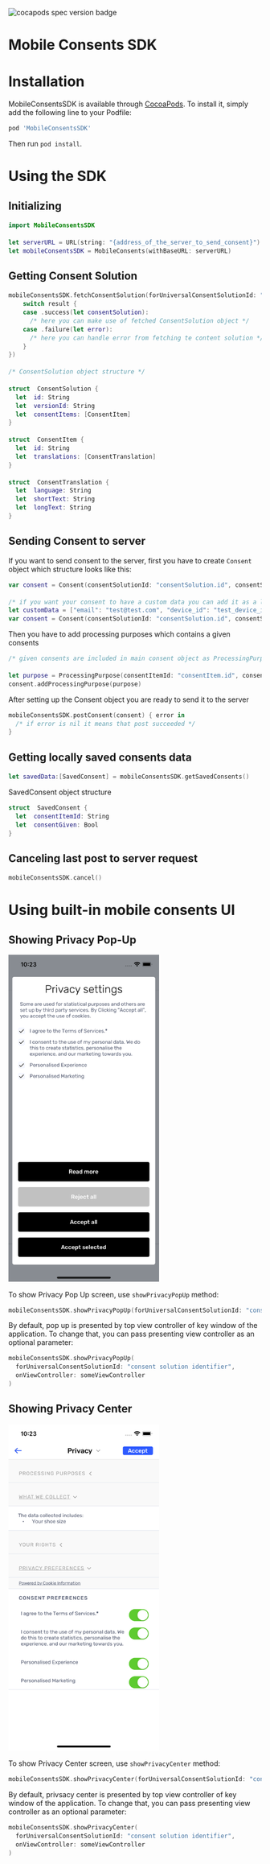﻿![cocapods spec version badge](https://img.shields.io/cocoapods/v/MobileConsentsSDK?label=latest%20release)

# Mobile Consents SDK

# Installation
MobileConsentsSDK is available through [CocoaPods](https://cocoapods.org). To install it, simply add the following line to your Podfile:
```ruby
pod 'MobileConsentsSDK'
```
Then run `pod install`.

# Using the SDK

## Initializing

```swift 
import MobileConsentsSDK

let serverURL = URL(string: "{address_of_the_server_to_send_consent}")!
let mobileConsentsSDK = MobileConsents(withBaseURL: serverURL)
```
## Getting Consent Solution

```swift 
mobileConsentsSDK.fetchConsentSolution(forUniversalConsentSolutionId: "consent solution identifier", completion: { result in
	switch result {
	case .success(let consentSolution):
	  /* here you can make use of fetched ConsentSolution object */
	case .failure(let error):
	  /* here you can handle error from fetching te content solution */
	}
}) 

/* ConsentSolution object structure */

struct  ConsentSolution {
  let  id: String
  let  versionId: String
  let  consentItems: [ConsentItem]
}

struct  ConsentItem {
  let  id: String
  let  translations: [ConsentTranslation]
}

struct  ConsentTranslation {
  let  language: String
  let  shortText: String
  let  longText: String
}
```

## Sending Consent to server
If you want to send consent to the server, first you have to create `Consent` object which structure looks like this:
```swift
var consent = Consent(consentSolutionId: "consentSolution.id", consentSolutionVersionId: "consentSolution.versionId")

/* if you want your consent to have a custom data you can add it as a last parametr */
let customData = ["email": "test@test.com", "device_id": "test_device_id"]
var consent = Consent(consentSolutionId: "consentSolution.id", consentSolutionVersionId: "consentSolution.versionId" customData: customData)

```
Then you have to add processing purposes which contains a given consents

```swift
/* given consents are included in main consent object as ProcessingPurpose objects which you can add to Consent object using `addProcessingPurpose` function */

let purpose = ProcessingPurpose(consentItemId: "consentItem.id", consentGiven: {true / false}, language: "en")
consent.addProcessingPurpose(purpose)

```
After setting up the Consent object you are ready to send it to the server
```swift
mobileConsentsSDK.postConsent(consent) { error in
  /* if error is nil it means that post succeeded */
}
```

## Getting locally saved consents data
```swift
let savedData:[SavedConsent] = mobileConsentsSDK.getSavedConsents()
```
SavedConsent object structure
```swift
struct  SavedConsent {
  let  consentItemId: String
  let  consentGiven: Bool
}
```

## Canceling last post to server request
```swift
mobileConsentsSDK.cancel()
```

# Using built-in mobile consents UI

## Showing Privacy Pop-Up

<img src="privacyPopUp.png" width="300px">

To show Privacy Pop Up screen, use `showPrivacyPopUp` method:

```swift
mobileConsentsSDK.showPrivacyPopUp(forUniversalConsentSolutionId: "consent solution identifier")
```

By default, pop up is presented by top view controller of key window of the application.
To change that, you can pass presenting view controller as an optional parameter:

```swift
mobileConsentsSDK.showPrivacyPopUp(
  forUniversalConsentSolutionId: "consent solution identifier",
  onViewController: someViewController
)
```

## Showing Privacy Center

<img src="privacyCenter.png" width="300px">

To show Privacy Center screen, use `showPrivacyCenter` method:

```swift
mobileConsentsSDK.showPrivacyCenter(forUniversalConsentSolutionId: "consent solution identifier")
```

By default, privsacy center is presented by top view controller of key window of the application.
To change that, you can pass presenting view controller as an optional parameter:

```swift
mobileConsentsSDK.showPrivacyCenter(
  forUniversalConsentSolutionId: "consent solution identifier",
  onViewController: someViewController
)
```
